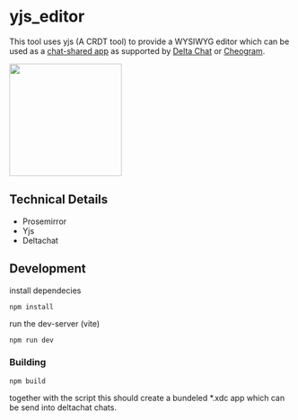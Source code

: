 # yjs_editor
This tool uses yjs (A CRDT tool) to provide a WYSIWYG editor which can be used as a  [chat-shared app](https://webxdc.org) as supported by [Delta Chat](https://delta.chat) or [Cheogram](https://cheogram.com). 

<img width=200 src=https://user-images.githubusercontent.com/9800740/170771692-4f7c5d88-b5da-498d-9767-889de139d997.png>


## Technical Details
- Prosemirror
- Yjs
- Deltachat

## Development

install dependecies 
```
npm install
```
run the dev-server (vite)
```
npm run dev
```

### Building
```
npm build
```
together with the script this should create a bundeled *.xdc app which can be send into deltachat chats.
